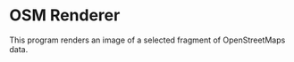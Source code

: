 OSM Renderer
============

This program renders an image of a selected fragment of OpenStreetMaps data.